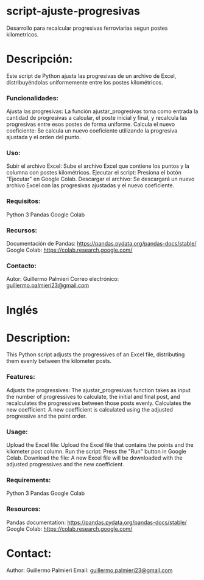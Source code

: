 # script-ajuste-progresivas
Desarrollo para recalcular progresivas ferroviarias segun postes kilometricos.

# Descripción:
Este script de Python ajusta las progresivas de un archivo de Excel, distribuyéndolas uniformemente entre los postes kilométricos.

### Funcionalidades:
Ajusta las progresivas: La función ajustar_progresivas toma como entrada la cantidad de progresivas a calcular, el poste inicial y final, y recalcula las progresivas entre esos postes de forma uniforme.
Calcula el nuevo coeficiente: Se calcula un nuevo coeficiente utilizando la progresiva ajustada y el orden del punto.

### Uso:
Subir el archivo Excel: Sube el archivo Excel que contiene los puntos y la columna con postes kilométricos.
Ejecutar el script: Presiona el botón "Ejecutar" en Google Colab.
Descargar el archivo: Se descargará un nuevo archivo Excel con las progresivas ajustadas y el nuevo coeficiente.

### Requisitos:
Python 3
Pandas
Google Colab

### Recursos:
Documentación de Pandas: https://pandas.pydata.org/pandas-docs/stable/
Google Colab: https://colab.research.google.com/

### Contacto:
Autor: Guillermo Palmieri
Correo electrónico: guillermo.palmieri23@gmail.com


# Inglés

# Description:
This Python script adjusts the progressives of an Excel file, distributing them evenly between the kilometer posts.

### Features:
Adjusts the progressives: The ajustar_progresivas function takes as input the number of progressives to calculate, the initial and final post, and recalculates the progressives between those posts evenly.
Calculates the new coefficient: A new coefficient is calculated using the adjusted progressive and the point order.

### Usage:
Upload the Excel file: Upload the Excel file that contains the points and the kilometer post column.
Run the script: Press the "Run" button in Google Colab.
Download the file: A new Excel file will be downloaded with the adjusted progressives and the new coefficient.

### Requirements:
Python 3
Pandas
Google Colab

### Resources:
Pandas documentation: https://pandas.pydata.org/pandas-docs/stable/
Google Colab: https://colab.research.google.com/

# Contact:
Author: Guillermo Palmieri 
Email: guillermo.palmieri23@gmail.com
